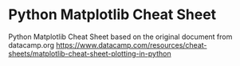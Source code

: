 # Python Matplotlib Cheat Sheet
 Python Matplotlib Cheat Sheet based on the original document from datacamp.org
 https://www.datacamp.com/resources/cheat-sheets/matplotlib-cheat-sheet-plotting-in-python
